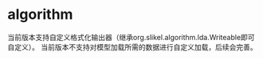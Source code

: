 # algorithm
当前版本支持自定义格式化输出器（继承org.slikel.algorithm.lda.Writeable即可自定义）。
当前版本不支持对模型加载所需的数据进行自定义加载，后续会完善。
